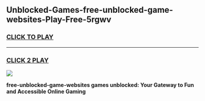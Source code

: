 
## Unblocked-Games-free-unblocked-game-websites-Play-Free-5rgwv
<h3>
<a href="https://premium76.site?title=free-unblocked-game-websites&ref=19M">CLICK TO PLAY</a></h3>
<hr>

<h3>
<a href="https://premium76.site?title=free-unblocked-game-websites&ref=19M">CLICK 2 PLAY</a>
  
</h3>

<a href="https://premium76.site?title=free-unblocked-game-websites&ref=19M"><img src="https://clearcache.store/games.png"></a>


**free-unblocked-game-websites games unblocked: Your Gateway to Fun and Accessible Online Gaming**
